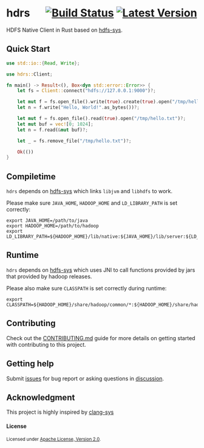 # hdrs &emsp; [![Build Status]][actions] [![Latest Version]][crates.io]

[Build Status]: https://img.shields.io/github/workflow/status/Xuanwo/hdrs/CI/main
[actions]: https://github.com/Xuanwo/hdrs/actions?query=branch%3Amain
[Latest Version]: https://img.shields.io/crates/v/hdrs.svg
[crates.io]: https://crates.io/crates/hdrs

HDFS Native Client in Rust based on [hdfs-sys](https://github.com/Xuanwo/hdfs-sys).

## Quick Start

```rust
use std::io::{Read, Write};

use hdrs::Client;

fn main() -> Result<(), Box<dyn std::error::Error>> {
    let fs = Client::connect("hdfs://127.0.0.1:9000")?;

    let mut f = fs.open_file().write(true).create(true).open("/tmp/hello.txt")?;
    let n = f.write("Hello, World!".as_bytes())?;

    let mut f = fs.open_file().read(true).open("/tmp/hello.txt")?;
    let mut buf = vec![0; 1024];
    let n = f.read(&mut buf)?;

    let _ = fs.remove_file("/tmp/hello.txt")?;

    Ok(())
}
```

## Compiletime

`hdrs` depends on [hdfs-sys](https://github.com/Xuanwo/hdfs-sys) which links `libjvm` and `libhdfs` to work.

Please make sure `JAVA_HOME`, `HADOOP_HOME` and `LD_LIBRARY_PATH` is set correctly:

```shell
export JAVA_HOME=/path/to/java
export HADOOP_HOME=/path/to/hadoop
export LD_LIBRARY_PATH=${HADOOP_HOME}/lib/native:${JAVA_HOME}/lib/server:${LD_LIBRARY_PATH}
```

## Runtime

`hdrs` depends on [hdfs-sys](https://github.com/Xuanwo/hdfs-sys) which uses JNI to call functions provided by jars that provided by hadoop releases. 

Please also make sure `CLASSPATH` is set correctly during runtime:

```shell
export CLASSPATH=${HADOOP_HOME}/share/hadoop/common/*:${HADOOP_HOME}/share/hadoop/common/lib/*:${HADOOP_HOME}/share/hadoop/hdfs/*:${HADOOP_HOME}/share/hadoop/hdfs/lib/*:${HADOOP_HOME}/etc/hadoop/*
```

## Contributing

Check out the [CONTRIBUTING.md](./CONTRIBUTING.md) guide for more details on getting started with contributing to this project.

## Getting help

Submit [issues](https://github.com/Xuanwo/hdrs/issues/new/choose) for bug report or asking questions in [discussion](https://github.com/Xuanwo/hdrs/discussions/new?category=q-a).

## Acknowledgment

This project is highly inspired by [clang-sys](https://github.com/KyleMayes/clang-sys)

#### License

<sup>
Licensed under <a href="./LICENSE">Apache License, Version 2.0</a>.
</sup>
